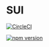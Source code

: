 # SUI

[![CircleCI](https://circleci.com/gh/Esmio/simon-test-2.svg?style=svg)](https://circleci.com/gh/Esmio/simon-test-2)

[![npm version](https://badge.fury.io/js/sui888.svg)](https://badge.fury.io/js/sui888)
